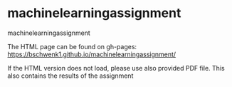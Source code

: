 # machinelearningassignment
machinelearningassignment

The HTML page can be found on gh-pages: https://bschwenk1.github.io/machinelearningassignment/

If the HTML version does not load, please use also provided PDF file. This also contains the results of the assignment
